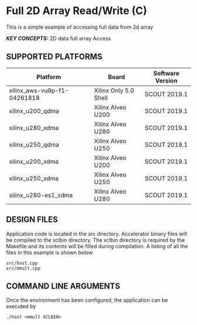 Full 2D Array Read/Write (C)
======================

This is a simple example of accessing full data from 2d array

***KEY CONCEPTS:*** 2D data full array Access

## SUPPORTED PLATFORMS
Platform | Board             | Software Version
---------|-------------------|-----------------
xilinx_aws-vu9p-f1-04261818|Xilinx Only 5.0 Shell|SCOUT 2019.1
xilinx_u200_qdma|Xilinx Alveo U200|SCOUT 2019.1
xilinx_u280_xdma|Xilinx Alveo U280|SCOUT 2019.1
xilinx_u250_qdma|Xilinx Alveo U250|SCOUT 2019.1
xilinx_u200_xdma|Xilinx Alveo U200|SCOUT 2019.1
xilinx_u250_xdma|Xilinx Alveo U250|SCOUT 2019.1
xilinx_u280-es1_xdma|Xilinx Alveo U280|SCOUT 2019.1


##  DESIGN FILES
Application code is located in the src directory. Accelerator binary files will be compiled to the xclbin directory. The xclbin directory is required by the Makefile and its contents will be filled during compilation. A listing of all the files in this example is shown below

```
src/host.cpp
src/mmult.cpp
```

##  COMMAND LINE ARGUMENTS
Once the environment has been configured, the application can be executed by
```
./host <mmult XCLBIN>
```

